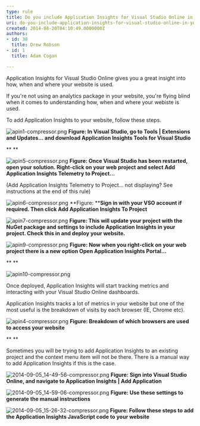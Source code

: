 ```yaml
---
type: rule
title: Do you include Application Insights for Visual Studio Online in your website?
uri: do-you-include-application-insights-for-visual-studio-online-in-your-website
created: 2014-08-20T04:10:49.0000000Z
authors:
- id: 38
  title: Drew Robson
- id: 1
  title: Adam Cogan

---
```


 ​​Application Insights for Visual Studio Online gives you a great insight into how, when and where your website is used. 
​

​If you're not using an analytics package in your website, you're flying blind when it comes to understanding how, when and where your webiste is used.

To add Application Insights to your website, follow these steps.

![apin1-compressor.png](/WebSites/RulesToBetterApplicationInsights/PublishingImages/Pages/Do-you-include-Application-Insights-for-Visual-Studio-Online-in-your-website/apin1-compressor.png)
**Figure: In Visual Studio, go to Tools | Extensions and Updates... and​ download Application Insights Tools for Visual Studio**

**
**

![apin5-compressor.png](/WebSites/RulesToBetterApplicationInsights/PublishingImages/Pages/Do-you-include-Application-Insights-for-Visual-Studio-Online-in-your-website/apin5-compressor.png)
**Figure: Once Visual Studio has been restarted, open your solution. Right-click on your web project and select Add Application Insights Telemetry to Project...**

(Add Application Insights Telemetry to Project... not displaying? See instructions at the end of this rule)

![apin6-compressor.png](/WebSites/RulesToBetterApplicationInsights/PublishingImages/Pages/Do-you-include-Application-Insights-for-Visual-Studio-Online-in-your-website/apin6-compressor.png)
**Figure: ****Sign in with your VSO account if required. Then click Add Application Insights To Project**



![apin7-compressor.png](/WebSites/RulesToBetterApplicationInsights/PublishingImages/Pages/Do-you-include-Application-Insights-for-Visual-Studio-Online-in-your-website/apin7-compressor.png)
**Figure: This will update your project with the NuGet package and settings to include Application Insights in your project. Check this in and deploy your website.**



​![apin9-compressor.png](/WebSites/RulesToBetterApplicationInsights/PublishingImages/Pages/Do-you-include-Application-Insights-for-Visual-Studio-Online-in-your-website/apin9-compressor.png)
**Figure: Now when you right-click on your web project there is a new option Open Application Insights Portal...**

**
**

![apin10-compressor.png](/WebSites/RulesToBetterApplicationInsights/PublishingImages/Pages/Do-you-include-Application-Insights-for-Visual-Studio-Online-in-your-website/apin10-compressor.png)



Once deployed, Application Insights will start tracking metrics and interacting with your Visual Studio Online dashboards.

Application Insights tracks a lot of metrics in your website but one of the most useful is the breakdown of visits by each browser (IE, Chrome etc).

![apin4-compressor.png](/WebSites/RulesToBetterApplicationInsights/PublishingImages/Pages/Do-you-include-Application-Insights-for-Visual-Studio-Online-in-your-website/apin4-compressor.png)
**Figure: Breakdown of which browsers are used to access your website**

**
**

Sometimes you will be trying to add Application Insights to an existing project and the context menu item will not be there. There is a manual way to add Application Insights if this is the case.

![2014-09-05_14-49-56-compressor.png](/WebSites/RulesToBetterApplicationInsights/PublishingImages/Pages/Do-you-include-Application-Insights-for-Visual-Studio-Online-in-your-website/2014-09-05_14-49-56-compressor.png)
**Figure: Sign into Visual Studio Online, and navigate to Application Insights | Add Application**



![2014-09-05_14-59-06-compressor.png](/WebSites/RulesToBetterApplicationInsights/PublishingImages/Pages/Do-you-include-Application-Insights-for-Visual-Studio-Online-in-your-website/2014-09-05_14-59-06-compressor.png)
**Figure: Use these settings to generate the manual instructions**



![2014-09-05_15-26-32-compressor.png](/WebSites/RulesToBetterApplicationInsights/PublishingImages/Pages/Do-you-include-Application-Insights-for-Visual-Studio-Online-in-your-website/2014-09-05_15-26-32-compressor.png)
**Figure: Follow these steps to add the Application Insights JavaScript code to your website**




